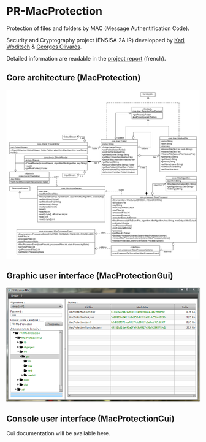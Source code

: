 # PR-MacProtection

Protection of files and folders by MAC (Message Authentification Code).

Security and Cryptography project (ENSISA 2A IR) developped by [Karl Woditsch](https://github.com/Rauks) & [Georges Olivarès](https://github.com/Thiktak).

Detailed information are readable in the [project report](report.docx) (french).

## Core architecture (MacProtection)

![Core UML](uml-core.png)

## Graphic user interface (MacProtectionGui)

![Gui](sample-gui.png)

## Console user interface (MacProtectionCui)

Cui documentation will be available here.
